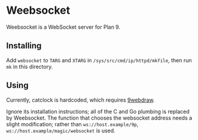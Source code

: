 # Weebsocket

Weebsocket is a WebSocket server for Plan 9.

## Installing

Add `websocket` to `TARG` and `XTARG` in
`/sys/src/cmd/ip/httpd/mkfile`, then run `mk` in this directory.

## Using

Currently, catclock is hardcoded, which requires [9webdraw][0].

Ignore its installation instructions; all of the C and Go plumbing is
replaced by Weebsocket.  The function that chooses the websocket
address needs a slight modification; rather than
`ws://host.example/9p`, `ws://host.example/magic/websocket` is used.

[0]: https://bitbucket.org/dhoskin/9webdraw/
